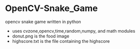 # OpenCV-Snake_Game
opencv snake game written in python

* uses cvzone,opencv,time,random,numpy, and math modules
* donut.png is the food image
* highscore.txt is the file containing the highscore
